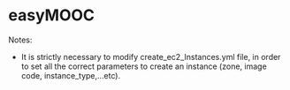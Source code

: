 easyMOOC
========
Notes:

 - It is strictly necessary to modify create_ec2_Instances.yml file, in order to set all the correct parameters to create    an instance (zone, image code, instance_type,...etc).
